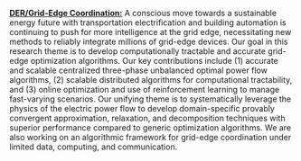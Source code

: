 [**DER/Grid-Edge Coordination:**](_pages/research_optimization_detail) A conscious move towards a sustainable energy future with transportation electrification and building automation is continuing to push for more intelligence at the grid edge, necessitating new methods to reliably integrate millions of grid-edge devices. Our goal in this research theme is to develop computationally tractable and accurate grid-edge optimization algorithms. Our key contributions include (1) accurate and scalable centralized three-phase unbalanced optimal power flow algorithms, (2) scalable distributed algorithms for computational tractability, and (3) online optimization and use of reinforcement learning to manage fast-varying scenarios. Our unifying theme is to systematically leverage the physics of the electric power flow to develop domain-specific provably convergent approximation, relaxation, and decomposition techniques with superior performance compared to generic optimization algorithms. We are also working on an algorithmic framework for grid-edge coordination under limited data, computing, and communication. 

